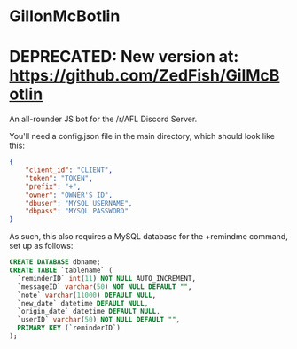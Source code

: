 # GillonMcBotlin
# DEPRECATED: New version at: https://github.com/ZedFish/GilMcBotlin


An all-rounder JS bot for the /r/AFL Discord Server.

You'll need a config.json file in the main directory, which should look like this:

```json
{
    "client_id": "CLIENT",
    "token": "TOKEN",
    "prefix": "+",
    "owner": "OWNER'S ID",
    "dbuser": "MYSQL USERNAME",
    "dbpass": "MYSQL PASSWORD"
}
```

As such, this also requires a MySQL database for the +remindme command, set up as follows:

```SQL
CREATE DATABASE dbname;
CREATE TABLE `tablename` (
  `reminderID` int(11) NOT NULL AUTO_INCREMENT,
  `messageID` varchar(50) NOT NULL DEFAULT "",
  `note` varchar(11000) DEFAULT NULL,
  `new_date` datetime DEFAULT NULL,
  `origin_date` datetime DEFAULT NULL,
  `userID` varchar(50) NOT NULL DEFAULT "",
  PRIMARY KEY (`reminderID`)
);
```
